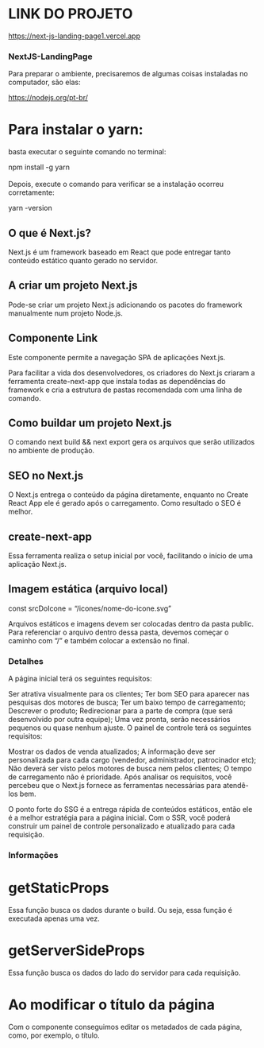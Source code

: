 # LINK DO PROJETO

https://next-js-landing-page1.vercel.app

### NextJS-LandingPage

Para preparar o ambiente, precisaremos de algumas coisas instaladas no computador, são elas:

https://nodejs.org/pt-br/

# Para instalar o yarn: 

basta executar o seguinte comando no terminal:

npm install -g yarn <br>
<br>
Depois, execute o comando para verificar se a instalação ocorreu corretamente:

yarn -version

## O que é Next.js?
Next.js é um framework baseado em React que pode entregar tanto conteúdo estático quanto gerado no servidor.
## A criar um projeto Next.js
Pode-se criar um projeto Next.js adicionando os pacotes do framework manualmente num projeto Node.js.
## Componente Link
Este componente permite a navegação SPA de aplicações Next.js. <br> 

Para facilitar a vida dos desenvolvedores, os criadores do Next.js criaram a ferramenta create-next-app que instala todas as dependências do framework e cria a estrutura de pastas recomendada com uma linha de comando.

## Como buildar um projeto Next.js
O comando next build && next export gera os arquivos que serão utilizados no ambiente de produção.
## SEO no Next.js
O Next.js entrega o conteúdo da página diretamente, enquanto no Create React App ele é gerado após o carregamento. Como resultado o SEO é melhor.
## create-next-app
Essa ferramenta realiza o setup inicial por você, facilitando o início de uma aplicação Next.js.

## Imagem estática (arquivo local)

const srcDoIcone = “/icones/nome-do-icone.svg”

Arquivos estáticos e imagens devem ser colocadas dentro da pasta public. Para referenciar o arquivo dentro dessa pasta, devemos começar o caminho com “/” e também colocar a extensão no final.

### Detalhes

A página inicial terá os seguintes requisitos:

Ser atrativa visualmente para os clientes;
Ter bom SEO para aparecer nas pesquisas dos motores de busca;
Ter um baixo tempo de carregamento;
Descrever o produto;
Redirecionar para a parte de compra (que será desenvolvido por outra equipe);
Uma vez pronta, serão necessários pequenos ou quase nenhum ajuste.
O painel de controle terá os seguintes requisitos:

Mostrar os dados de venda atualizados;
A informação deve ser personalizada para cada cargo (vendedor, administrador, patrocinador etc);
Não deverá ser visto pelos motores de busca nem pelos clientes;
O tempo de carregamento não é prioridade.
Após analisar os requisitos, você percebeu que o Next.js fornece as ferramentas necessárias para atendê-los bem.

O ponto forte do SSG é a entrega rápida de conteúdos estáticos, então ele é a melhor estratégia para a página inicial. Com o SSR, você poderá construir um painel de controle personalizado e atualizado para cada requisição.

### Informações

# getStaticProps
Essa função busca os dados durante o build. Ou seja, essa função é executada apenas uma vez.

# getServerSideProps
Essa função busca os dados do lado do servidor para cada requisição.

# Ao modificar o título da página
Com o componente <Head> conseguimos editar os metadados de cada página, como, por exemplo, o título.
